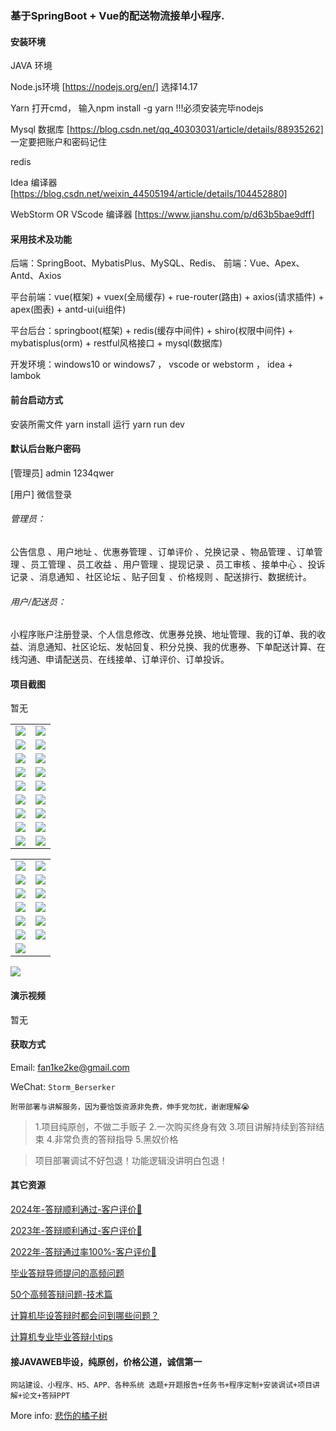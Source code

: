 ### 基于SpringBoot + Vue的配送物流接单小程序.

#### 安装环境

JAVA 环境 

Node.js环境 [https://nodejs.org/en/] 选择14.17

Yarn 打开cmd， 输入npm install -g yarn !!!必须安装完毕nodejs

Mysql 数据库 [https://blog.csdn.net/qq_40303031/article/details/88935262] 一定要把账户和密码记住

redis

Idea 编译器 [https://blog.csdn.net/weixin_44505194/article/details/104452880]

WebStorm OR VScode 编译器 [https://www.jianshu.com/p/d63b5bae9dff]

#### 采用技术及功能

后端：SpringBoot、MybatisPlus、MySQL、Redis、
前端：Vue、Apex、Antd、Axios

平台前端：vue(框架) + vuex(全局缓存) + rue-router(路由) + axios(请求插件) + apex(图表)  + antd-ui(ui组件)

平台后台：springboot(框架) + redis(缓存中间件) + shiro(权限中间件) + mybatisplus(orm) + restful风格接口 + mysql(数据库)

开发环境：windows10 or windows7 ， vscode or webstorm ， idea + lambok


#### 前台启动方式
安装所需文件 yarn install 
运行 yarn run dev

#### 默认后台账户密码
[管理员]
admin
1234qwer

[用户]
微信登录

###### 管理员：
公告信息 、用户地址 、优惠券管理 、订单评价 、兑换记录 、物品管理 、订单管理 、员工管理 、员工收益 、用户管理 、提现记录 、员工审核 、接单中心 、投诉记录 、消息通知 、社区论坛 、贴子回复 、价格规则 、配送排行、数据统计。

###### 用户/配送员：
小程序账户注册登录、个人信息修改、优惠券兑换、地址管理、我的订单、我的收益、消息通知、社区论坛、发帖回复、积分兑换、我的优惠券、下单配送计算、在线沟通、申请配送员、在线接单、订单评价、订单投诉。

#### 项目截图
暂无

|  |  |
|---------------------|---------------------|
| ![](https://fank-bucket-oss.oss-cn-beijing.aliyuncs.com/img/4027bde4-c2ee-4f29-8d80-1a9a4b9cbbfb.png) | ![](https://fank-bucket-oss.oss-cn-beijing.aliyuncs.com/img/1ba115ea-f741-47ac-a93d-77b22aec00eb.png) |
| ![](https://fank-bucket-oss.oss-cn-beijing.aliyuncs.com/img/3538f9af-2a18-4481-adc3-322f62327036.png) | ![](https://fank-bucket-oss.oss-cn-beijing.aliyuncs.com/img/dc815d6b-0666-4983-bb29-09bcd04f5349.png) |
| ![](https://fank-bucket-oss.oss-cn-beijing.aliyuncs.com/img/668f2aa0-cf8b-493b-b9b8-8a11e2a786ec.png) | ![](https://fank-bucket-oss.oss-cn-beijing.aliyuncs.com/img/da876246-abc1-4a2d-8330-144bc3ee4158.png) |
| ![](https://fank-bucket-oss.oss-cn-beijing.aliyuncs.com/img/458d8474-8e64-441b-a456-4d9ab1f8848f.png) | ![](https://fank-bucket-oss.oss-cn-beijing.aliyuncs.com/img/c2dda804-288b-4627-9eed-a958c2f9f421.png) |
| ![](https://fank-bucket-oss.oss-cn-beijing.aliyuncs.com/img/65d81932-c17c-44b9-879a-7f8587ec6bb4.png) | ![](https://fank-bucket-oss.oss-cn-beijing.aliyuncs.com/img/ba7bcfd2-bdd6-4794-a8cf-1641fabd27f6.png) |
| ![](https://fank-bucket-oss.oss-cn-beijing.aliyuncs.com/img/60f35a99-c107-416d-bfee-2074c79952d2.png) | ![](https://fank-bucket-oss.oss-cn-beijing.aliyuncs.com/img/b15bcb6b-4682-4ace-9339-ce47e92afab7.png) |
| ![](https://fank-bucket-oss.oss-cn-beijing.aliyuncs.com/img/5e9ac82b-ef57-473f-809b-25f5935857b9.png) | ![](https://fank-bucket-oss.oss-cn-beijing.aliyuncs.com/img/a7ccc275-5925-4c2e-90a6-adee830fe470.png) |
| ![](https://fank-bucket-oss.oss-cn-beijing.aliyuncs.com/img/4f1e4aa5-e56d-4cde-9291-dff809ff5e16.png) | ![](https://fank-bucket-oss.oss-cn-beijing.aliyuncs.com/img/18192a0f-fb0c-4f04-989e-67c180c05b21.png) |
| ![](https://fank-bucket-oss.oss-cn-beijing.aliyuncs.com/img/2dae35c6-0985-4fd7-a310-b424b93130e1.png) | ![](https://fank-bucket-oss.oss-cn-beijing.aliyuncs.com/img/7696f88d-7ad2-44c6-ba66-47f67698dda8.png) |

|  |  |
|---------------------|---------------------|
| ![](https://fank-bucket-oss.oss-cn-beijing.aliyuncs.com/img/02582d0b-ac29-4935-81ca-cdfba3c0673c.png) | ![](https://fank-bucket-oss.oss-cn-beijing.aliyuncs.com/img/9a63d43c-5b26-4e04-a3cf-5245176b3c44.png) |
| ![](https://fank-bucket-oss.oss-cn-beijing.aliyuncs.com/img/91ac2d3e-cf18-4e68-b0f4-739f485d49e7.png) | ![](https://fank-bucket-oss.oss-cn-beijing.aliyuncs.com/img/fbce5e05-3226-4778-8ed7-a19227806dfc.png) |
| ![](https://fank-bucket-oss.oss-cn-beijing.aliyuncs.com/img/64df715b-f446-4cf1-925f-9f3336e6fbdf.png) | ![](https://fank-bucket-oss.oss-cn-beijing.aliyuncs.com/img/f8f357c2-ceca-4b91-8f23-afe4ccb2a6d3.png) |
| ![](https://fank-bucket-oss.oss-cn-beijing.aliyuncs.com/img/055a79cb-fe68-4790-bffd-0e9757509607.png) | ![](https://fank-bucket-oss.oss-cn-beijing.aliyuncs.com/img/ee5c5a40-18a8-4953-949e-6a1a7bb8a38e.png) |
| ![](https://fank-bucket-oss.oss-cn-beijing.aliyuncs.com/img/54fdc238-5307-4afb-a1fb-184a5633a789.png) | ![](https://fank-bucket-oss.oss-cn-beijing.aliyuncs.com/img/6327002d-44e3-4a2f-b5bc-300120c9b538.png) |
| ![](https://fank-bucket-oss.oss-cn-beijing.aliyuncs.com/img/49cb965f-5827-435b-809a-23aae1a39b3f.png) | ![](https://fank-bucket-oss.oss-cn-beijing.aliyuncs.com/img/05316c95-4b1f-4e3d-ba99-dec0c5155978.png) |
| ![](https://fank-bucket-oss.oss-cn-beijing.aliyuncs.com/img/43a2e582-2bbf-486f-8e7a-16eb94b54ce2.png) |  |

![](https://fank-bucket-oss.oss-cn-beijing.aliyuncs.com/work/936e9baf53eb9a217af4f89c616dc19.png)

#### 演示视频

暂无

#### 获取方式

Email: fan1ke2ke@gmail.com

WeChat: `Storm_Berserker`

`附带部署与讲解服务，因为要恰饭资源非免费，伸手党勿扰，谢谢理解😭`

> 1.项目纯原创，不做二手贩子 2.一次购买终身有效 3.项目讲解持续到答辩结束 4.非常负责的答辩指导 5.黑奴价格

> 项目部署调试不好包退！功能逻辑没讲明白包退！

#### 其它资源

[2024年-答辩顺利通过-客户评价👻](https://berserker287.github.io/2024/06/06/2024%E5%B9%B4%E7%AD%94%E8%BE%A9%E9%A1%BA%E5%88%A9%E9%80%9A%E8%BF%87/)

[2023年-答辩顺利通过-客户评价🐢](https://berserker287.github.io/2023/06/14/2023%E5%B9%B4%E7%AD%94%E8%BE%A9%E9%A1%BA%E5%88%A9%E9%80%9A%E8%BF%87/)

[2022年-答辩通过率100%-客户评价🐣](https://berserker287.github.io/2022/05/25/%E9%A1%B9%E7%9B%AE%E4%BA%A4%E6%98%93%E8%AE%B0%E5%BD%95/)

[毕业答辩导师提问的高频问题](https://berserker287.github.io/2023/06/13/%E6%AF%95%E4%B8%9A%E7%AD%94%E8%BE%A9%E5%AF%BC%E5%B8%88%E6%8F%90%E9%97%AE%E7%9A%84%E9%AB%98%E9%A2%91%E9%97%AE%E9%A2%98/)

[50个高频答辩问题-技术篇](https://berserker287.github.io/2023/06/13/50%E4%B8%AA%E9%AB%98%E9%A2%91%E7%AD%94%E8%BE%A9%E9%97%AE%E9%A2%98-%E6%8A%80%E6%9C%AF%E7%AF%87/)

[计算机毕设答辩时都会问到哪些问题？](https://www.zhihu.com/question/31020988)

[计算机专业毕业答辩小tips](https://zhuanlan.zhihu.com/p/145911029)

#### 接JAVAWEB毕设，纯原创，价格公道，诚信第一

`网站建设、小程序、H5、APP、各种系统 选题+开题报告+任务书+程序定制+安装调试+项目讲解+论文+答辩PPT`

More info: [悲伤的橘子树](https://berserker287.github.io/)
